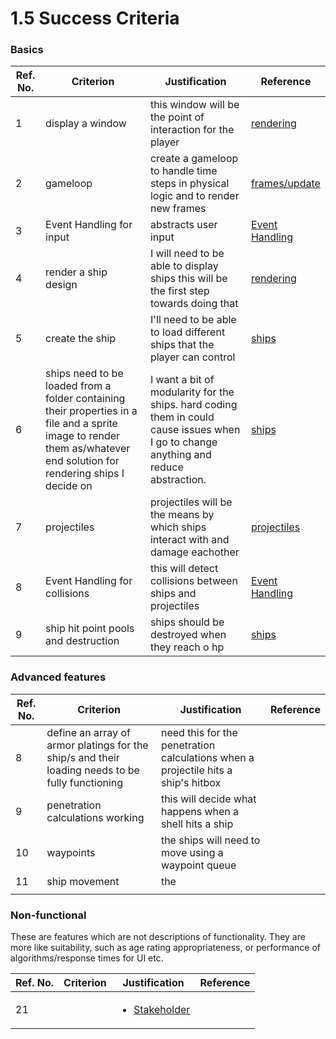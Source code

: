 # 1.5 Success Criteria

### Basics

| Ref. No. | Criterion                                                                                                                                                              | Justification                                                                                                                         | Reference                                                                  |
| -------- | ---------------------------------------------------------------------------------------------------------------------------------------------------------------------- | ------------------------------------------------------------------------------------------------------------------------------------- | -------------------------------------------------------------------------- |
| 1        | display a window                                                                                                                                                       | this window will be the point of interaction for the player                                                                           | [rendering](1.4a-features-of-the-proposed-solution.md#rendering)           |
| 2        | gameloop                                                                                                                                                               | create a gameloop to handle time steps in physical logic and to render new frames                                                     | [frames/update](1.4a-features-of-the-proposed-solution.md#frames-update)   |
| 3        | Event Handling for input                                                                                                                                               | abstracts user input                                                                                                                  | [Event Handling](1.4a-features-of-the-proposed-solution.md#event-handling) |
| 4        | render a ship design                                                                                                                                                   | I will need to be able to display ships this will be the first step towards doing that                                                | [rendering](1.4a-features-of-the-proposed-solution.md#rendering)           |
| 5        | create the ship                                                                                                                                                        | I'll need to be able to load different ships that the player can control                                                              | [ships](1.4a-features-of-the-proposed-solution.md#ships)                   |
| 6        | ships need to be loaded from a folder containing their properties in a file and a sprite image to render them as/whatever end solution for rendering ships I decide on | I want a bit of modularity for the ships. hard coding them in could cause issues when I go to change anything and reduce abstraction. | [ships](1.4a-features-of-the-proposed-solution.md#ships)                   |
| 7        | projectiles                                                                                                                                                            | projectiles will be the means by which ships interact with and damage eachother                                                       | [projectiles](1.4a-features-of-the-proposed-solution.md#frames-update)     |
| 8        | Event Handling for collisions                                                                                                                                          | this will detect collisions between ships and projectiles                                                                             | [Event Handling](1.4a-features-of-the-proposed-solution.md#event-handling) |
| 9        | ship hit point pools and destruction                                                                                                                                   | ships should be destroyed when they reach o hp                                                                                        | [ships](1.4a-features-of-the-proposed-solution.md#ships)                   |

### Advanced features

| Ref. No. | Criterion                                                                                        | Justification                                                                     | Reference |
| -------- | ------------------------------------------------------------------------------------------------ | --------------------------------------------------------------------------------- | --------- |
| 8        | define an array of armor platings for the ship/s and their loading needs to be fully functioning | need this for the penetration calculations when a projectile hits a ship's hitbox |           |
| 9        | penetration calculations working                                                                 | this will decide what happens when a shell hits a ship                            |           |
| 10       | waypoints                                                                                        | the ships will need to move using a waypoint queue                                |           |
| 11       | ship movement                                                                                    | the                                                                               |           |
|          |                                                                                                  |                                                                                   |           |

### Non-functional

These are features which are not descriptions of functionality. They are more like suitability, such as age rating appropriateness, or performance of algorithms/response times for UI etc.

| Ref. No. | Criterion | Justification                                                   | Reference |
| -------- | --------- | --------------------------------------------------------------- | --------- |
| 21       |           | <ul><li><a href="1.2-stakeholders.md">Stakeholder</a></li></ul> |           |
